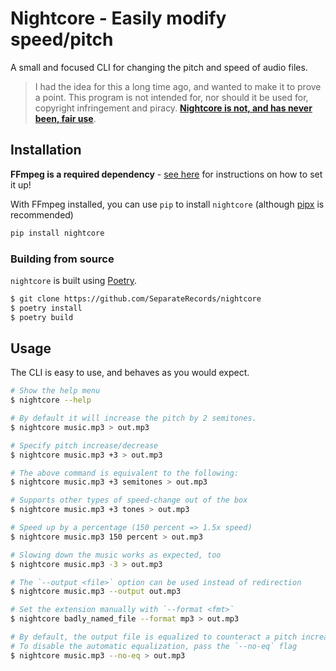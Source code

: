 # Nightcore - Easily modify speed/pitch

A small and focused CLI for changing the pitch and speed of audio files.

> I had the idea for this a long time ago, and wanted to make it to prove a point. This program is not intended for, nor should it be used for, copyright infringement and piracy. [**Nightcore is not, and has never been, fair use**](https://www.avvo.com/legal-answers/does-making-a--nightcore--version-of-a-song--speed-2438914.html).

## Installation

**FFmpeg is a required dependency** - [see here](https://github.com/jiaaro/pydub#getting-ffmpeg-set-up) for instructions on how to set it up!

With FFmpeg installed, you can use `pip` to install `nightcore` (although [pipx](https://pipxproject.github.io/pipx/) is recommended)

```sh
pip install nightcore
```

### Building from source

`nightcore` is built using [Poetry](https://poetry.eustace.io).

```sh
$ git clone https://github.com/SeparateRecords/nightcore
$ poetry install
$ poetry build
```

## Usage

The CLI is easy to use, and behaves as you would expect.

```sh
# Show the help menu
$ nightcore --help

# By default it will increase the pitch by 2 semitones.
$ nightcore music.mp3 > out.mp3

# Specify pitch increase/decrease
$ nightcore music.mp3 +3 > out.mp3

# The above command is equivalent to the following:
$ nightcore music.mp3 +3 semitones > out.mp3

# Supports other types of speed-change out of the box
$ nightcore music.mp3 +3 tones > out.mp3

# Speed up by a percentage (150 percent => 1.5x speed)
$ nightcore music.mp3 150 percent > out.mp3

# Slowing down the music works as expected, too
$ nightcore music.mp3 -3 > out.mp3

# The `--output <file>` option can be used instead of redirection
$ nightcore music.mp3 --output out.mp3

# Set the extension manually with `--format <fmt>`
$ nightcore badly_named_file --format mp3 > out.mp3

# By default, the output file is equalized to counteract a pitch increase
# To disable the automatic equalization, pass the `--no-eq` flag
$ nightcore music.mp3 --no-eq > out.mp3
```
